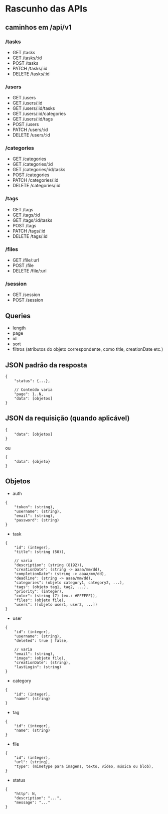 # Rascunho das APIs

## caminhos em /api/v1

### /tasks
* GET /tasks
* GET /tasks/:id
* POST /tasks
* PATCH /tasks/:id
* DELETE /tasks/:id

### /users
* GET /users
* GET /users/:id
* GET /users/:id/tasks
* GET /users/:id/categories
* GET /users/:id/tags
* POST /users
* PATCH /users/:id
* DELETE /users/:id

### /categories
* GET /categories
* GET /categories/:id
* GET /categories/:id/tasks
* POST /categories
* PATCH /categories/:id
* DELETE /categories/:id

### /tags
* GET /tags
* GET /tags/:id
* GET /tags/:id/tasks
* POST /tags
* PATCH /tags/:id
* DELETE /tags/:id

### /files
* GET /file/:url
* POST /file
* DELETE /file/:url

### /session
* GET /session
* POST /session

## Queries
* length
* page
* id
* sort
* filtros (atributos do objeto correspondente, como title, creationDate etc.)

## JSON padrão da resposta
```
{
	"status": {...},

	// Conteúdo varia
	"page": 1..N,
	"data": [objetos]
}
```

## JSON da requisição (quando aplicável)
```
{
	"data": [objetos]
}
```
ou
```
{
	"data": {objeto}
}
```

## Objetos

* auth
```
{
	"token": (string),
	"username": (string),
	"email": (string),
	"password": (string)
}
```

* task
```
{
	"id": (integer),
	"title": (string (50)),

	// varia
	"description": (string (8192)),
	"creationDate": (string -> aaaa/mm/dd),
	"completionDate": (string -> aaaa/mm/dd),
	"deadline": (string -> aaaa/mm/dd),
	"categories": (objeto category1, category2, ...),
	"tags": (objeto tag1, tag2, ...),
	"priority": (integer),
	"color": (string (7) (ex.: #FFFFFF)),
	"files": (objeto file),
	"users": ([objeto user1, user2, ...])
}
```

* user
```
{
	"id": (integer),
	"username": (string),
	"deleted": true | false,

	// varia
	"email": (string),
	"image": (objeto file),
	"creationDate": (string),
	"lastLogin": (string)
}
```

* category
```
{
	"id": (integer),
	"name": (string)
}
```

* tag
```
{
	"id": (integer),
	"name": (string)
}
```

* file
```
{
	"id": (integer),
	"url": (string),
	"type": (mimetype para imagens, texto, vídeo, música ou blob),
}
```

* status
```
{
	"http": N,
	"description": "...",
	"message": "..."
}
```
